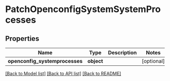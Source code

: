 # PatchOpenconfigSystemSystemProcesses

## Properties
Name | Type | Description | Notes
------------ | ------------- | ------------- | -------------
**openconfig_systemprocesses** | **object** |  | [optional] 

[[Back to Model list]](../README.md#documentation-for-models) [[Back to API list]](../README.md#documentation-for-api-endpoints) [[Back to README]](../README.md)


